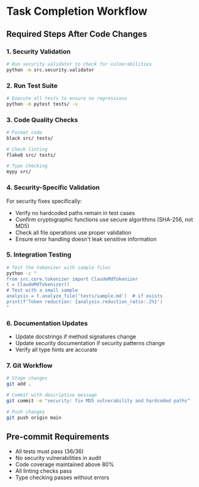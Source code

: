 # Task Completion Workflow

## Required Steps After Code Changes

### 1. Security Validation
```bash
# Run security validator to check for vulnerabilities
python -m src.security.validator
```

### 2. Run Test Suite
```bash
# Execute all tests to ensure no regressions
python -m pytest tests/ -v
```

### 3. Code Quality Checks
```bash
# Format code
black src/ tests/

# Check linting
flake8 src/ tests/

# Type checking
mypy src/
```

### 4. Security-Specific Validation
For security fixes specifically:
- Verify no hardcoded paths remain in test cases
- Confirm cryptographic functions use secure algorithms (SHA-256, not MD5)
- Check all file operations use proper validation
- Ensure error handling doesn't leak sensitive information

### 5. Integration Testing
```bash
# Test the tokenizer with sample files
python -c "
from src.core.tokenizer import ClaudeMdTokenizer
t = ClaudeMdTokenizer()
# Test with a small sample
analysis = t.analyze_file('tests/sample.md')  # if exists
print(f'Token reduction: {analysis.reduction_ratio:.2%}')
"
```

### 6. Documentation Updates
- Update docstrings if method signatures change
- Update security documentation if security patterns change
- Verify all type hints are accurate

### 7. Git Workflow
```bash
# Stage changes
git add .

# Commit with descriptive message
git commit -m "security: fix MD5 vulnerability and hardcoded paths"

# Push changes
git push origin main
```

## Pre-commit Requirements
- All tests must pass (36/36)
- No security vulnerabilities in audit
- Code coverage maintained above 80%
- All linting checks pass
- Type checking passes without errors